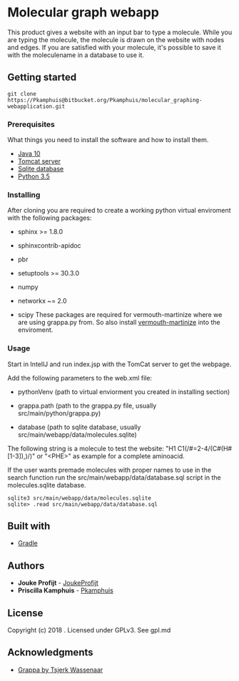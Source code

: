 # Molecular graph webapp

This product gives a website with an input bar to type a molecule. While you are typing the molecule, the molecule is drawn on the website with nodes and edges.
If you are satisfied with your molecule, it's possible to save it with the moleculename in a database to use it.

## Getting started

```
git clone https://Pkamphuis@bitbucket.org/Pkamphuis/molecular_graphing-webapplication.git
```

### Prerequisites

What things you need to install the software and how to install them.

* [Java 10](https://www.oracle.com/technetwork/java/javase/downloads/java-archive-javase10-4425482.html)
* [Tomcat server](http://tomcat.apache.org/)
* [Sqlite database](https://www.sqlite.org/index.html)
* [Python 3.5](https://www.python.org/downloads/release/python-350/)

### Installing

After cloning you are required to create a working python virtual enviroment with the following packages:
* sphinx >= 1.8.0

* sphinxcontrib-apidoc

* pbr

* setuptools >= 30.3.0

* numpy

* networkx ~= 2.0

* scipy
These packages are required for vermouth-martinize where we are using grappa.py from.
So also install [vermouth-martinize](https://github.com/marrink-lab/vermouth-martinize) into the enviroment.


### Usage
Start in IntellJ and run index.jsp with the TomCat server to get the webpage.

Add the following parameters to the web.xml file: 
* pythonVenv (path to virtual enviorment you created in installing section)

* grappa.path (path to the grappa.py file, usually src/main/python/grappa.py)

* database (path to sqlite database, usually src/main/webapp/data/molecules.sqlite)


The following string is a molecule to test the website: "H1 C1(/#=2-4/(C#(H#[1-3]),)/)" or "\<PHE>" as example for a complete aminoacid.

If the user wants premade molecules with proper names to use in the search function run the src/main/webapp/data/database.sql script in the molecules.sqlite database.

```
sqlite3 src/main/webapp/data/molecules.sqlite
sqlite> .read src/main/webapp/data/database.sql
```

## Built with
* [Gradle](https://gradle.org/)

## Authors

* **Jouke Profijt** - [JoukeProfijt](https://bitbucket.org/JoukeProfijt/)
* **Priscilla Kamphuis** - [Pkamphuis](https://bitbucket.org/Pkamphuis/)


## License
Copyright (c) 2018 <Priscilla Kamphuis and Jouke Profijt>.
Licensed under GPLv3. See gpl.md


## Acknowledgments

* [Grappa by Tsjerk Wassenaar](https://github.com/marrink-lab/vermouth-martinize/tree/master/vermouth/graphing)